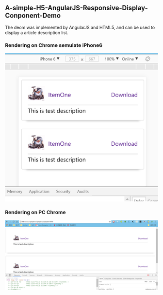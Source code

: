 ## A-simple-H5-AngularJS-Responsive-Display-Conponent-Demo
The deom was implemented by AngularJS and HTML5, and can be used to display a article description list.

### Rendering on Chrome semulate iPhone6
![image](https://github.com/HelloHack/A-simple-H5-AngularJS-Responsive-Display-Conponent-Demo/blob/master/chrome-semulate-mobile-preview.PNG)

### Rendering on PC Chrome
![image](https://github.com/HelloHack/A-simple-H5-AngularJS-Responsive-Display-Conponent-Demo/blob/master/chrome-pc-preview.PNG)
